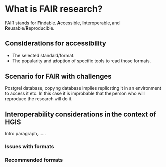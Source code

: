 # What is FAIR research?
FAIR stands for **F**indable, **A**ccessible, **I**nteroperable, and **R**eusable/**R**eproducible.

## Considerations for accessibility
- The selected standard/format.
- The popularity and adoption of specific tools to read those formats.

## Scenario for FAIR with challenges
Postgrel database, copying database implies replicating it in an environment to access it etc. In this case it is improbable that the person who will reproduce the research will do it.

## Interoperability considerations in the context of HGIS
Intro paragraph,......
### Issues with formats

### Recommended formats